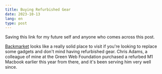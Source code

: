 ```yaml
---
title: Buying Refurbished Gear
date: 2023-10-13
lang: en
type: post
---
```


Saving this link for my future self and anyone who comes across this post.

[Backmarket](https://www.backmarket.com/en-us) looks like a really solid place to visit if you're looking to replace some gadgets and don't mind having refurbished gear. Chris Adams, a colleague of mine at the Green Web Foundation purchased a refurbed M1 Macbook earlier this year from there, and it's been serving him very well since.
